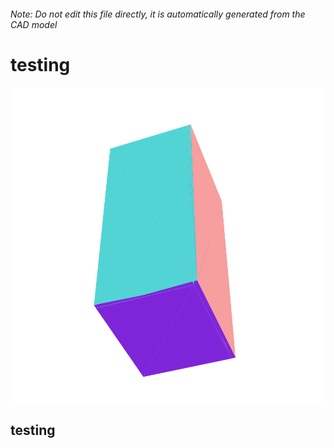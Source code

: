 ###### Note: Do not edit this file directly, it is automatically generated from the CAD model

# testing

![](/project.svg)

## testing


